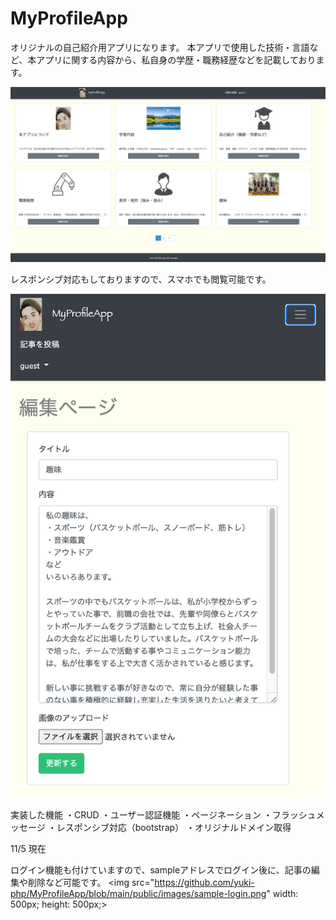 # MyProfileApp

オリジナルの自己紹介用アプリになります。
本アプリで使用した技術・言語など、本アプリに関する内容から、私自身の学歴・職務経歴などを記載しております。

<img src="https://github.com/yuki-php/MyProfileApp/blob/main/public/images/toppage.png">
<p>レスポンシブ対応もしておりますので、スマホでも閲覧可能です。<p>
<img src="https://github.com/yuki-php/MyProfileApp/blob/main/public/images/responsive.png" width: 50%; height: 400px;>

実装した機能
・CRUD
・ユーザー認証機能
・ページネーション
・フラッシュメッセージ
・レスポンシブ対応（bootstrap）
・オリジナルドメイン取得

11/5 現在

ログイン機能も付けていますので、sampleアドレスでログイン後に、記事の編集や削除など可能です。
<img src="https://github.com/yuki-php/MyProfileApp/blob/main/public/images/sample-login.png" width: 500px; height: 500px;>
